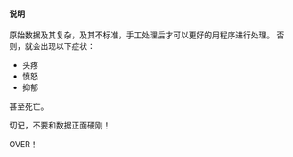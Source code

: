 #### 说明

原始数据及其复杂，及其不标准，手工处理后才可以更好的用程序进行处理。
否则，就会出现以下症状：
- 头疼
- 愤怒
- 抑郁

甚至死亡。

切记，不要和数据正面硬刚！

OVER！

